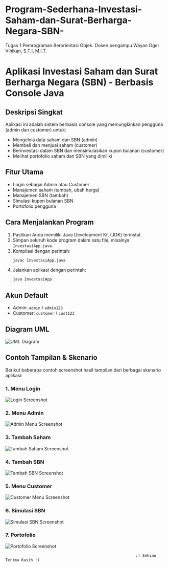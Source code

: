 # Program-Sederhana-Investasi-Saham-dan-Surat-Berharga-Negara-SBN-
Tugas 1 Pemrograman Berorientasi Objek. Dosen pengampu Wayan Oger Vihikan, S.T.I, M.I.T.

# Aplikasi Investasi Saham dan Surat Berharga Negara (SBN) - Berbasis Console Java

## Deskripsi Singkat
Aplikasi ini adalah sistem berbasis console yang memungkinkan pengguna (admin dan customer) untuk:
- Mengelola data saham dan SBN (admin)
- Membeli dan menjual saham (customer)
- Berinvestasi dalam SBN dan mensimulasikan kupon bulanan (customer)
- Melihat portofolio saham dan SBN yang dimiliki

## Fitur Utama
- Login sebagai Admin atau Customer
- Manajemen saham (tambah, ubah harga)
- Manajemen SBN (tambah)
- Simulasi kupon bulanan SBN
- Portofolio pengguna

## Cara Menjalankan Program
1. Pastikan Anda memiliki Java Development Kit (JDK) terinstal.
2. Simpan seluruh kode program dalam satu file, misalnya `InvestasiApp.java`.
3. Kompilasi dengan perintah:
   ```bash
   javac InvestasiApp.java
   ```
4. Jalankan aplikasi dengan perintah:
   ```bash
   java InvestasiApp
   ```

## Akun Default
- Admin: `admin` / `admin123`
- Customer: `customer` / `cust123`

## Diagram UML

![UML Diagram](https://drive.google.com/file/d/1TOAwQ63e16F7VpMkw_VyOuGFXYhTURtA/view?usp=drive_link)

## Contoh Tampilan & Skenario
Berikut beberapa contoh screenshot hasil tampilan dari berbagai skenario aplikasi:

### 1. Menu Login
![Login Screenshot](https://drive.google.com/file/d/1_jsGYxnyVuc_vV6PKEFkMXCwa6KwH0KK/view?usp=drive_link)

### 2. Menu Admin
![Admin Menu Screenshot](https://drive.google.com/file/d/1blHRRv3X3IMkkDf9v7wtpInjzwl6K49h/view?usp=drive_link)

### 3. Tambah Saham
![Tambah Saham Screenshot](https://drive.google.com/file/d/18CwqF8jBJCrEOaiJkWxibOMC7Jc8b4aN/view?usp=drive_link)

### 4. Tambah SBN
![Tambah SBN Screenshot](https://drive.google.com/file/d/1el-7Tvi_7Go8QvORugFxY-rvub49d59k/view?usp=drive_link)

### 5. Menu Customer
![Customer Menu Screenshot](https://drive.google.com/file/d/1MqiwC8aZOLBufjDiMcHW1a5cZddyY2ZP/view?usp=drive_link)

### 6. Simulasi SBN
![Simulasi SBN Screenshot](https://drive.google.com/file/d/1WHDAF8E-ueDeRHiepwHKAU_tvbaFjQEu/view?usp=drive_link)

### 7. Portofolio
![Portofolio Screenshot](https://drive.google.com/file/d/1n87nPMDBGn0MbW06chbjFz5lBTQsHz52/view?usp=drive_link)

                                                                                 
                                                                                 
                                                                                             
                                                                                             
                                                             :) Sekian Terima Kasih :)


